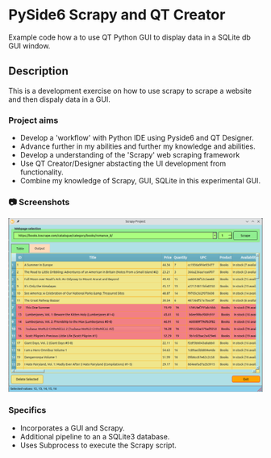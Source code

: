# PySide6 Scrapy and QT Creator
Example code how a to use QT Python GUI to display data in a SQLite db GUI window.

## Description
This is a development exercise on how to use scrapy to scrape a website and then dispaly data in a GUI. 

### Project aims

* Develop a 'workflow' with Python IDE using Pyside6 and QT Designer.
* Advance further in my abilities and further my knowledge and abilities.
* Develop a understanding of the 'Scrapy' web scraping framework 
* Use QT Creator/Designer abstacting the UI development from functionality.
* Combine my knowledge of Scrapy, GUI, SQLite in this experimental GUI.

<!-- Screenshots -->
### :camera: Screenshots

<div align="center"> 
  <img src="https://github.com/jolders/scrapyGUI/blob/main/scrapyscreenshot.png" alt="screenshot" />
</div>

### Specifics

* Incorporates a GUI and Scrapy.
* Additional pipeline to an a SQLite3 database. 
* Uses Subprocess to execute the Scrapy script.
